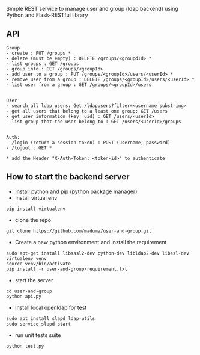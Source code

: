 Simple REST service to manage user and group (ldap backend) using Python and Flask-RESTful library

## API

```
Group
- create : PUT /groups *
- delete (must be empty) : DELETE /groups/<groupdId> *
- list groups : GET /groups
- group info : GET /groups/<groupId>
- add user to a group : PUT /groups/<groupId>/users/<userId> *
- remove user from a group : DELETE /groups/<groupId>/users/<userId> *
- list user from a group : GET /groups/<groupId>/users


User
- search all ldap users: Get /ldapusers?filter=<username substring>
- get all users that belong to a least one group: GET /users
- get user information (key: uid) : GET /users/<userId>
- list group that the user belong to : GET /users/<userId>/groups


Auth:
- /login (return a session token) : POST (username, password)
- /logout : GET *

* add the Header "X-Auth-Token: <token-id>" to authenticate
```



## How to start the backend server
- Install python and pip (python package manager)
- Install virtual env
```
pip install virtualenv
```
- clone the repo
```
git clone https://github.com/maduma/user-and-group.git
```
- Create a new python environment and install the requirement
```
sudo apt-get install libsasl2-dev python-dev libldap2-dev libssl-dev
virtualenv venv
source venv/bin/activate
pip install -r user-and-group/requirement.txt
```
- start the server
```
cd user-and-group
python api.py
```

- install local openldap for test
```
sudo apt install slapd ldap-utils
sudo service slapd start
```

- run unit tests suite
```
python test.py
```
